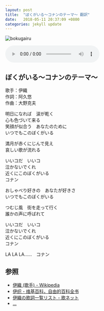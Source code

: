 ```yaml
---
layout: post
title:  "ぼくがいる～コナンのテーマ～ 翻訳"
date:   2018-05-11 20:37:09 +0800
categories: jekyll update
---
```

![bokugairu](https://raw.githubusercontent.com/mistydew/dc/master/images/%E3%81%BC%E3%81%8F%E3%81%8C%E3%81%84%E3%82%8B.jpg)

<audio controls>
  <source src="https://raw.githubusercontent.com/mistydew/dc/master/audio/%E3%81%BC%E3%81%8F%E3%81%8C%E3%81%84%E3%82%8B%EF%BD%9E%E3%82%B3%E3%83%8A%E3%83%B3%E3%81%AE%E3%83%86%E3%83%BC%E3%83%9E%EF%BD%9E.mp3" type="audio/mpeg">
您的浏览器不支持 audio 元素。
</audio>

## ぼくがいる～コナンのテーマ～

歌手：伊織<br>
作詞：阿久悠<br>
作曲：大野克夫

明日になれば　涙が乾く<br>
心も色づいて来る<br>
笑顔が似合う　あなたのために<br>
いつでもこのぼくがいる

満月が赤くにじんで見え<br>
哀しい歌が流れる

いいコだ　いいコ<br>
泣かないでくれ<br>
近くにこのぼくがいる<br>
コナン

おしゃべり好きの　あなたが好きさ<br>
いつでもこのぼくがいる

つむじ風　街を走って行く<br>
誰かの声に呼ばれて

いいコだ　いいコ<br>
泣かないでくれ<br>
近くにこのぼくがいる<br>
コナン

LA LA LA……　コナン

## 参照
* [伊織 (歌手) - Wikipedia](https://ja.wikipedia.org/wiki/%E4%BC%8A%E7%B9%94_(%E6%AD%8C%E6%89%8B))
* [伊织 - 维基百科，自由的百科全书](https://zh.wikipedia.org/wiki/%E4%BC%8A%E7%BB%87)
* [伊織の歌詞一覧リスト - 歌ネット](https://www.uta-net.com/artist/4677)
* [...](https://github.com/mistydew)

